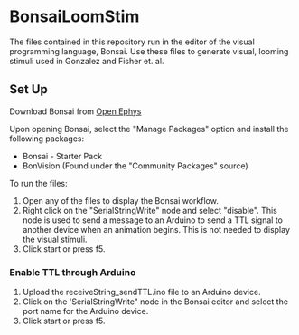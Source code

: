 # BonsaiLoomStim

The files contained in this repository run in the editor of the visual programming language, Bonsai.
Use these files to generate visual, looming stimuli used in Gonzalez and Fisher et. al. 

## Set Up
Download Bonsai from [Open Ephys](https://bonsai-rx.org/docs/articles/installation.html)

Upon opening Bonsai, select the "Manage Packages" option and install the following packages:
- Bonsai - Starter Pack
- BonVision (Found under the "Community Packages" source)

To run the files:
1. Open any of the files to display the Bonsai workflow. 
2. Right click on the "SerialStringWrite" node and select "disable". This node is used to send a message to an Arduino to send a TTL signal to another device when an animation begins. This is not needed to display the visual stimuli.
3. Click start or press f5.

### Enable TTL through Arduino

1. Upload the receiveString_sendTTL.ino file to an Arduino device. 
2. Click on the 'SerialStringWrite" node in the Bonsai editor and select the port name for the Arduino device.
3. Click start or press f5. 



